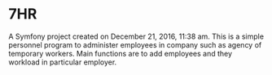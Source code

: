7HR
===

A Symfony project created on December 21, 2016, 11:38 am.
This is a simple personnel program to administer employees in company such as agency of temporary workers. Main functions are to add employees and they workload in particular employer.